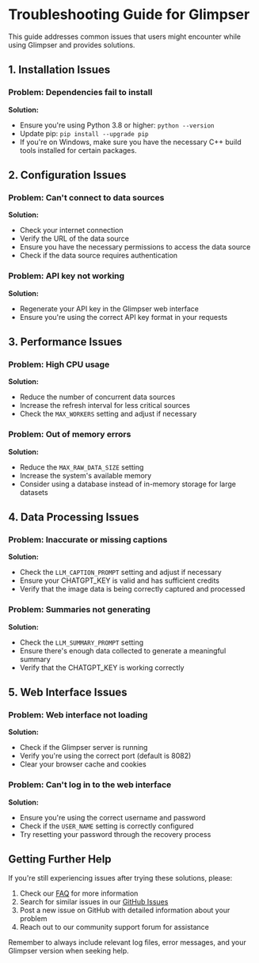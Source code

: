 # Troubleshooting Guide for Glimpser

This guide addresses common issues that users might encounter while using Glimpser and provides solutions.

## 1. Installation Issues

### Problem: Dependencies fail to install

**Solution:**
- Ensure you're using Python 3.8 or higher: `python --version`
- Update pip: `pip install --upgrade pip`
- If you're on Windows, make sure you have the necessary C++ build tools installed for certain packages.

## 2. Configuration Issues

### Problem: Can't connect to data sources

**Solution:**
- Check your internet connection
- Verify the URL of the data source
- Ensure you have the necessary permissions to access the data source
- Check if the data source requires authentication

### Problem: API key not working

**Solution:**
- Regenerate your API key in the Glimpser web interface
- Ensure you're using the correct API key format in your requests

## 3. Performance Issues

### Problem: High CPU usage

**Solution:**
- Reduce the number of concurrent data sources
- Increase the refresh interval for less critical sources
- Check the `MAX_WORKERS` setting and adjust if necessary

### Problem: Out of memory errors

**Solution:**
- Reduce the `MAX_RAW_DATA_SIZE` setting
- Increase the system's available memory
- Consider using a database instead of in-memory storage for large datasets

## 4. Data Processing Issues

### Problem: Inaccurate or missing captions

**Solution:**
- Check the `LLM_CAPTION_PROMPT` setting and adjust if necessary
- Ensure your CHATGPT_KEY is valid and has sufficient credits
- Verify that the image data is being correctly captured and processed

### Problem: Summaries not generating

**Solution:**
- Check the `LLM_SUMMARY_PROMPT` setting
- Ensure there's enough data collected to generate a meaningful summary
- Verify that the CHATGPT_KEY is working correctly

## 5. Web Interface Issues

### Problem: Web interface not loading

**Solution:**
- Check if the Glimpser server is running
- Verify you're using the correct port (default is 8082)
- Clear your browser cache and cookies

### Problem: Can't log in to the web interface

**Solution:**
- Ensure you're using the correct username and password
- Check if the `USER_NAME` setting is correctly configured
- Try resetting your password through the recovery process

## Getting Further Help

If you're still experiencing issues after trying these solutions, please:

1. Check our [FAQ](faq.md) for more information
2. Search for similar issues in our [GitHub Issues](https://github.com/yourusername/glimpser/issues)
3. Post a new issue on GitHub with detailed information about your problem
4. Reach out to our community support forum for assistance

Remember to always include relevant log files, error messages, and your Glimpser version when seeking help.